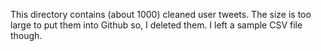This directory contains (about 1000) cleaned user tweets.
The size is too large to put them into Github so, I deleted them.
I left a sample CSV file though.
